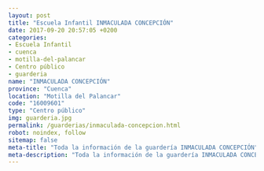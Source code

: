```yaml
---
layout: post
title: "Escuela Infantil INMACULADA CONCEPCIÓN"
date: 2017-09-20 20:57:05 +0200
categories:
- Escuela Infantil
- cuenca
- motilla-del-palancar
- Centro público
- guarderia
name: "INMACULADA CONCEPCIÓN"
province: "Cuenca"
location: "Motilla del Palancar"
code: "16009601"
type: "Centro público"
img: guarderia.jpg
permalink: /guarderias/inmaculada-concepcion.html
robot: noindex, follow
sitemap: false
meta-title: "Toda la información de la guardería INMACULADA CONCEPCIÓN"
meta-description: "Toda la información de la guardería INMACULADA CONCEPCIÓN"
---
```

